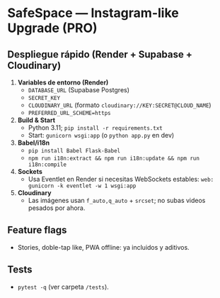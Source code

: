 # SafeSpace — Instagram-like Upgrade (PRO)

## Despliegue rápido (Render + Supabase + Cloudinary)
1. **Variables de entorno (Render)**
   - `DATABASE_URL` (Supabase Postgres)
   - `SECRET_KEY`
   - `CLOUDINARY_URL` (formato `cloudinary://KEY:SECRET@CLOUD_NAME`)
   - `PREFERRED_URL_SCHEME=https`
2. **Build & Start**
   - Python 3.11; `pip install -r requirements.txt`
   - Start: `gunicorn wsgi:app` (o `python app.py` en dev)
3. **Babel/i18n**
   - `pip install Babel Flask-Babel`
   - `npm run i18n:extract && npm run i18n:update && npm run i18n:compile`
4. **Sockets**
   - Usa Eventlet en Render si necesitas WebSockets estables: `web: gunicorn -k eventlet -w 1 wsgi:app`
5. **Cloudinary**
   - Las imágenes usan `f_auto,q_auto` + `srcset`; no subas videos pesados por ahora.

## Feature flags
- Stories, doble-tap like, PWA offline: ya incluidos y aditivos.

## Tests
- `pytest -q` (ver carpeta `/tests`).

